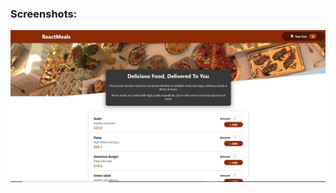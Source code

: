 ### Screenshots:
<img src="https://github.com/Riya128/foodapp/blob/main/src/screenshots/image1.PNG">
